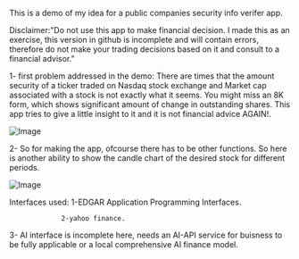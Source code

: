 
This is a demo of my idea for a public companies security info verifer app.

Disclaimer:"Do not use this app to make financial decision. I made this as an exercise, this version in github is incomplete and will contain errors, therefore do not 
make your trading decisions based on it and consult to a financial advisor."

1- first problem addressed in the demo: There are times that the amount security of a ticker traded on Nasdaq stock exchange and Market cap associated with a stock 
is not exactly what it seems. You might miss an 8K form, which shows significant amount of change in outstanding shares.
This app tries to give a little insight to it and it is not financial advice AGAIN!.   

![Image](https://github.com/user-attachments/assets/64da117c-a8d2-4bd8-ab00-e292810229f4)


2- So for making the app, ofcourse there has to be other functions. So here is another ability to show the candle chart of the desired stock for different periods.

![Image](https://github.com/user-attachments/assets/51e4ebc8-fd9d-4c6d-852b-7b412cced1e7)


Interfaces used: 1-EDGAR Application Programming Interfaces.

                 2-yahoo finance.

3- AI interface is incomplete here, needs an AI-API service for buisness to be fully applicable or a local comprehensive AI finance model. 

